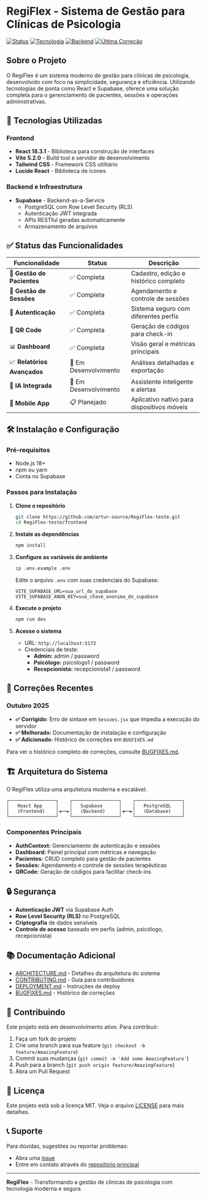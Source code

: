 # RegiFlex - Sistema de Gestão para Clínicas de Psicologia

[![Status](https://img.shields.io/badge/Status-Em%20Desenvolvimento-yellow)](https://github.com/artur-source/RegiFlex-teste)
[![Tecnologia](https://img.shields.io/badge/Frontend-React%2018.3.1-blue)](https://reactjs.org/)
[![Backend](https://img.shields.io/badge/Backend-Supabase-green)](https://supabase.com/)
[![Última Correção](https://img.shields.io/badge/Última%20Correção-2025--10--10-brightgreen)](./BUGFIXES.md)

## Sobre o Projeto

O RegiFlex é um sistema moderno de gestão para clínicas de psicologia, desenvolvido com foco na simplicidade, segurança e eficiência. Utilizando tecnologias de ponta como React e Supabase, oferece uma solução completa para o gerenciamento de pacientes, sessões e operações administrativas.

## 🚀 Tecnologias Utilizadas

### Frontend
- **React 18.3.1** - Biblioteca para construção de interfaces
- **Vite 5.2.0** - Build tool e servidor de desenvolvimento
- **Tailwind CSS** - Framework CSS utilitário
- **Lucide React** - Biblioteca de ícones

### Backend e Infraestrutura
- **Supabase** - Backend-as-a-Service
  - PostgreSQL com Row Level Security (RLS)
  - Autenticação JWT integrada
  - APIs RESTful geradas automaticamente
  - Armazenamento de arquivos

## ✅ Status das Funcionalidades

| Funcionalidade | Status | Descrição |
|---|---|---|
| 🏥 **Gestão de Pacientes** | ✅ Completa | Cadastro, edição e histórico completo |
| 📅 **Gestão de Sessões** | ✅ Completa | Agendamento e controle de sessões |
| 🔐 **Autenticação** | ✅ Completa | Sistema seguro com diferentes perfis |
| 📱 **QR Code** | ✅ Completa | Geração de códigos para check-in |
| 📊 **Dashboard** | ✅ Completa | Visão geral e métricas principais |
| 📈 **Relatórios Avançados** | 🚧 Em Desenvolvimento | Análises detalhadas e exportação |
| 🤖 **IA Integrada** | 🚧 Em Desenvolvimento | Assistente inteligente e alertas |
| 📱 **Mobile App** | 📋 Planejado | Aplicativo nativo para dispositivos móveis |

## 🛠️ Instalação e Configuração

### Pré-requisitos
- Node.js 18+ 
- npm ou yarn
- Conta no Supabase

### Passos para Instalação

1. **Clone o repositório**
   ```bash
   git clone https://github.com/artur-source/RegiFlex-teste.git
   cd RegiFlex-teste/frontend
   ```

2. **Instale as dependências**
   ```bash
   npm install
   ```

3. **Configure as variáveis de ambiente**
   ```bash
   cp .env.example .env
   ```
   
   Edite o arquivo `.env` com suas credenciais do Supabase:
   ```env
   VITE_SUPABASE_URL=sua_url_do_supabase
   VITE_SUPABASE_ANON_KEY=sua_chave_anonima_do_supabase
   ```

4. **Execute o projeto**
   ```bash
   npm run dev
   ```

5. **Acesse o sistema**
   - URL: `http://localhost:5173`
   - Credenciais de teste:
     - **Admin:** admin / password
     - **Psicólogo:** psicologo1 / password
     - **Recepcionista:** recepcionista1 / password

## 🔧 Correções Recentes

### Outubro 2025
- **✅ Corrigido:** Erro de sintaxe em `Sessoes.jsx` que impedia a execução do servidor
- **✅ Melhorado:** Documentação de instalação e configuração
- **✅ Adicionado:** Histórico de correções em `BUGFIXES.md`

Para ver o histórico completo de correções, consulte [BUGFIXES.md](./BUGFIXES.md).

## 🏗️ Arquitetura do Sistema

O RegiFlex utiliza uma arquitetura moderna e escalável:

```
┌─────────────────┐    ┌─────────────────┐    ┌─────────────────┐
│   React App     │    │   Supabase      │    │   PostgreSQL    │
│   (Frontend)    │◄──►│   (Backend)     │◄──►│   (Database)    │
└─────────────────┘    └─────────────────┘    └─────────────────┘
```

### Componentes Principais
- **AuthContext:** Gerenciamento de autenticação e sessões
- **Dashboard:** Painel principal com métricas e navegação
- **Pacientes:** CRUD completo para gestão de pacientes
- **Sessões:** Agendamento e controle de sessões terapêuticas
- **QRCode:** Geração de códigos para facilitar check-ins

## 🔒 Segurança

- **Autenticação JWT** via Supabase Auth
- **Row Level Security (RLS)** no PostgreSQL
- **Criptografia** de dados sensíveis
- **Controle de acesso** baseado em perfis (admin, psicólogo, recepcionista)

## 📚 Documentação Adicional

- [ARCHITECTURE.md](./ARCHITECTURE.md) - Detalhes da arquitetura do sistema
- [CONTRIBUTING.md](./CONTRIBUTING.md) - Guia para contribuidores
- [DEPLOYMENT.md](./DEPLOYMENT.md) - Instruções de deploy
- [BUGFIXES.md](./BUGFIXES.md) - Histórico de correções

## 🤝 Contribuindo

Este projeto está em desenvolvimento ativo. Para contribuir:

1. Faça um fork do projeto
2. Crie uma branch para sua feature (`git checkout -b feature/AmazingFeature`)
3. Commit suas mudanças (`git commit -m 'Add some AmazingFeature'`)
4. Push para a branch (`git push origin feature/AmazingFeature`)
5. Abra um Pull Request

## 📄 Licença

Este projeto está sob a licença MIT. Veja o arquivo [LICENSE](LICENSE) para mais detalhes.

## 📞 Suporte

Para dúvidas, sugestões ou reportar problemas:
- Abra uma [issue](https://github.com/artur-source/RegiFlex-teste/issues)
- Entre em contato através do [repositório principal](https://github.com/artur-source/RegiFlex)

---

**RegiFlex** - Transformando a gestão de clínicas de psicologia com tecnologia moderna e segura.
